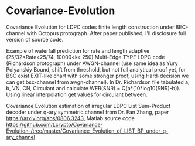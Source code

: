 # Covariance-Evolution

Covariance Evolution for LDPC codes finite length construction under BEC-channel with Octopus protograph. After paper published, i'll disclosure full version of source code.




Example of waterfall prediction for rate and length adaptive (25/32<Rate<25/74, 10000<k< 250) Multi-Edge TYPE LDPC code (Richardson protograph) under AWGN-channel (use same idea as Yury Polyanskiy Bound, shift from threshold, but not full analytical proof yet, for BSC exist EXIT-like chart with some stronger proof, using Hard-decision we can get bsc-channel from awgn-channel). In Dr. Richardson file tabulated a, b, VN, CN, Circulant and calculate WER(SNR) = Q(a*(10*log10(SNR)-b)). Using linear interpolation get values for circulant between.





Covariance Evolution estimation of irregular LDPC List Sum-Product decoder under q-ary symmetric channel from Dr. Fan Zhang, paper https://arxiv.org/abs/0806.3243,  Matlab source code https://github.com/Lcrypto/Covariance-Evolution-/tree/master/Covariance_Evolution_of_LIST_BP_under_q-ary_channel 


